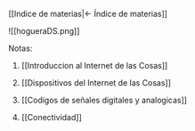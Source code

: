  [[Indice de materias|<- Índice de materias]]

![[hogueraDS.png]]

Notas:

1. [[Introduccion al Internet de las Cosas]]
2. [[Dispositivos del Internet de las Cosas]]
3. [[Codigos de señales digitales y analogicas]]

4. [[Conectividad]]
